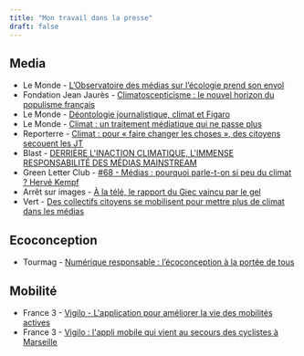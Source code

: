 ```yaml
---
title: "Mon travail dans la presse"
draft: false
---
```


## Media
* Le Monde - [L’Observatoire des médias sur l’écologie prend son envol](https://www.lemonde.fr/economie/article/2024/11/07/l-observatoire-des-medias-sur-l-ecologie-prend-son-envol_6381428_3234.html)
* Fondation Jean Jaurès - [Climatoscepticisme : le nouvel horizon du populisme français](https://www.jean-jaures.org/publication/climatoscepticisme-le-nouvel-horizon-du-populisme-francais/)
* Le Monde - [Déontologie journalistique, climat et Figaro](https://www.lemonde.fr/blog/huet/2023/01/10/deontologie-journalistique-climat-et-figaro/)
* Le Monde - [Climat : un traitement médiatique qui ne passe plus](https://www.lemonde.fr/planete/article/2022/08/20/climat-un-traitement-mediatique-qui-ne-passe-plus_6138537_3244.html)
* Reporterre - [Climat : pour « faire changer les choses », des citoyens secouent les JT](https://reporterre.net/Climat-pour-faire-changer-les-choses-des-citoyens-secouent-les-JT)
* Blast - [DERRIÈRE L'INACTION CLIMATIQUE, L'IMMENSE RESPONSABILITÉ DES MÉDIAS MAINSTREAM](https://www.youtube.com/watch?v=LC9J6p4SBY8)
* Green Letter Club - [#68 - Médias : pourquoi parle-t-on si peu du climat ? Hervé Kempf](https://www.youtube.com/watch?v=ZC0FFdBLMAI)
* Arrêt sur images - [À la télé, le rapport du Giec vaincu par le gel](https://www.arretsurimages.net/articles/a-la-tele-le-rapport-du-giec-vaincu-par-le-gel)
* Vert - [Des collectifs citoyens se mobilisent pour mettre plus de climat dans les médias](https://vert.eco/articles/des-collectifs-citoyens-se-mobilisent-pour-mettre-plus-de-climat-dans-les-medias)

## Ecoconception
* Tourmag - [Numérique responsable : l’écoconception à la portée de tous](https://www.tourmag.com/Numerique-responsable-l-ecoconception-a-la-portee-de-tous-%F0%9F%94%91_a116876.html)

## Mobilité
* France 3 - [Vigilo - L'application pour améliorer la vie des mobilités actives](https://youtu.be/4EXTi7vj5hg?si=oEHz0w1EdtsdpMZo&t=191)
* France 3 - [Vigilo : l'appli mobile qui vient au secours des cyclistes à Marseille](https://france3-regions.francetvinfo.fr/provence-alpes-cote-d-azur/bouches-du-rhone/marseille/vigilo-appli-mobile-qui-vient-au-secours-cyclistes-marseille-1756239.html)